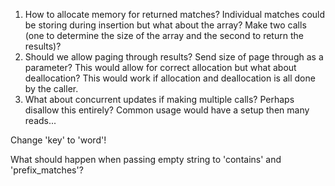 1. How to allocate memory for returned matches? Individual matches could be
storing during insertion but what about the array? Make two calls (one to
determine the size of the array and the second to return the results)?
2. Should we allow paging through results? Send size of page through as a
parameter? This would allow for correct allocation but what about deallocation?
This would work if allocation and deallocation is all done by the caller.
3. What about concurrent updates if making multiple calls? Perhaps disallow
this entirely? Common usage would have a setup then many reads...

Change 'key' to 'word'!

What should happen when passing empty string to 'contains' and 'prefix_matches'?
